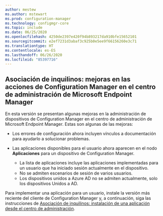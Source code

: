 ```yaml
---
author: mestew
ms.author: mstewart
ms.prod: configuration-manager
ms.technology: configmgr-core
ms.topic: include
ms.date: 06/25/2020
ms.openlocfilehash: 4250de2397e420f94b893217da910bfe15652101
ms.sourcegitcommit: e2ef7231d3abaf3c925b0e5ee9f66156260e3c71
ms.translationtype: HT
ms.contentlocale: es-ES
ms.lasthandoff: 06/26/2020
ms.locfileid: "85397716"
---
```

## <a name="tenant-attach-improvements-to-configuration-manager-actions-in-microsoft-endpoint-manager-admin-center"></a><a name="bkmk_apps"></a> Asociación de inquilinos: mejoras en las acciones de Configuration Manager en el centro de administración de Microsoft Endpoint Manager
<!--7518897-->

En esta versión se presentan algunas mejoras en la administración de dispositivos de Configuration Manager en el centro de administración de Microsoft Endpoint Manager. Estas son algunas de las mejoras:

- Los errores de configuración ahora incluyen vínculos a documentación para ayudarlo a solucionar problemas.

- Las aplicaciones disponibles para el usuario ahora aparecen en el nodo **Aplicaciones** para un dispositivo de Configuration Manager.
   - La lista de aplicaciones incluye las aplicaciones implementadas para un usuario que ha iniciado sesión actualmente en el dispositivo.
   - No se admiten escenarios de sesión de varios usuarios.
   - Los dispositivos unidos a Azure AD no se admiten actualmente, solo los dispositivos Unidos a AD.

Para implementar una aplicación para un usuario, instale la versión más reciente del cliente de Configuration Manager y, a continuación, siga las instrucciones de [Asociación de inquilinos: instalación de una aplicación desde el centro de administración](../../technical-preview-2005.md#bkmk_apps).
